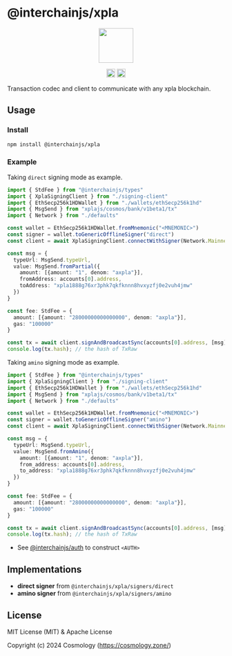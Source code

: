# @interchainjs/xpla

<p align="center">
  <img src="https://user-images.githubusercontent.com/545047/188804067-28e67e5e-0214-4449-ab04-2e0c564a6885.svg" width="80">
</p>

<p align="center" width="100%">
  <!-- <a href="https://github.com/cosmology-tech/interchainjs/actions/workflows/run-tests.yaml">
    <img height="20" src="https://github.com/cosmology-tech/interchainjs/actions/workflows/run-tests.yaml/badge.svg" />
  </a> -->
   <a href="https://github.com/cosmology-tech/interchainjs/blob/main/LICENSE-MIT"><img height="20" src="https://img.shields.io/badge/license-MIT-blue.svg"></a>
   <a href="https://github.com/cosmology-tech/interchainjs/blob/main/LICENSE-Apache"><img height="20" src="https://img.shields.io/badge/license-Apache-blue.svg"></a>
</p>

Transaction codec and client to communicate with any xpla blockchain.

## Usage
### Install
```sh
npm install @interchainjs/xpla
```
### Example
Taking `direct` signing mode as example.

```ts
import { StdFee } from "@interchainjs/types"
import { XplaSigningClient } from "./signing-client"
import { EthSecp256k1HDWallet } from "./wallets/ethSecp256k1hd"
import { MsgSend } from "xplajs/cosmos/bank/v1beta1/tx"
import { Network } from "./defaults"

const wallet = EthSecp256k1HDWallet.fromMnemonic("<MNEMONIC>")
const signer = wallet.toGenericOfflineSigner("direct")
const client = await XplaSigningClient.connectWithSigner(Network.Mainnet.rpc, signer)

const msg = {
  typeUrl: MsgSend.typeUrl,
  value: MsgSend.fromPartial({
    amount: [{amount: "1", denom: "axpla"}],
    fromAddress: accounts[0].address,
    toAddress: "xpla1888g76xr3phk7qkfknnn8hvxyzfj0e2vuh4jmw"
  })
}

const fee: StdFee = {
  amount: [{amount: "28000000000000000", denom: "axpla"}],
  gas: "100000"
}

const tx = await client.signAndBroadcastSync(accounts[0].address, [msg], fee, "<MEMO>")
console.log(tx.hash); // the hash of TxRaw
```

Taking `amino` signing mode as example.

```ts
import { StdFee } from "@interchainjs/types"
import { XplaSigningClient } from "./signing-client"
import { EthSecp256k1HDWallet } from "./wallets/ethSecp256k1hd"
import { MsgSend } from "xplajs/cosmos/bank/v1beta1/tx"
import { Network } from "./defaults"

const wallet = EthSecp256k1HDWallet.fromMnemonic("<MNEMONIC>")
const signer = wallet.toGenericOfflineSigner("amino")
const client = await XplaSigningClient.connectWithSigner(Network.Mainnet.rpc, signer)

const msg = {
  typeUrl: MsgSend.typeUrl,
  value: MsgSend.fromAmino({
    amount: [{amount: "1", denom: "axpla"}],
    from_address: accounts[0].address,
    to_address: "xpla1888g76xr3phk7qkfknnn8hvxyzfj0e2vuh4jmw"
  })
}

const fee: StdFee = {
  amount: [{amount: "28000000000000000", denom: "axpla"}],
  gas: "100000"
}

const tx = await client.signAndBroadcastSync(accounts[0].address, [msg], fee, "<MEMO>")
console.log(tx.hash); // the hash of TxRaw
```

- See [@interchainjs/auth](/packages/auth/README.md) to construct `<AUTH>`

## Implementations

- **direct signer** from `@interchainjs/xpla/signers/direct`
- **amino signer** from `@interchainjs/xpla/signers/amino`

## License

MIT License (MIT) & Apache License

Copyright (c) 2024 Cosmology (https://cosmology.zone/)
